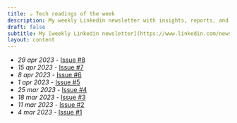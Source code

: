 ```yaml
---
title: ☕ Tech readings of the week
description: My weekly Linkedin newsletter with insights, reports, and resources from the tech industry for founders, casual investors, and everything in between.
draft: false
subtitle: My [weekly Linkedin newsletter](https://www.linkedin.com/newsletters/7039008827605692416/) where I share insightful tech readings, reports, and resources for founders, retail investors and everything in between.
layout: content
---
```

- *29 apr 2023* - [Issue #8](https://www.linkedin.com/pulse/tech-readings-week-8-edoardo-reggiani)
- *15 apr 2023* - [Issue #7](https://www.linkedin.com/pulse/tech-readings-week-7-edoardo-reggiani)
- *8 apr 2023* - [Issue #6](https://www.linkedin.com/pulse/tech-readings-week-6-edoardo-reggiani)
- *1 apr 2023* - [Issue #5](https://www.linkedin.com/pulse/tech-readings-week-5-edoardo-reggiani)
- *25 mar 2023* - [Issue #4](https://www.linkedin.com/pulse/tech-readings-week-4-edoardo-reggiani/)
- *18 mar 2023* - [Issue #3](https://www.linkedin.com/pulse/tech-readings-week-3-edoardo-reggiani)
- *11 mar 2023* - [Issue #2](https://www.linkedin.com/pulse/tech-readings-week-2-edoardo-reggiani)
- *4 mar 2023* - [Issue #1](https://www.linkedin.com/post/edit/7037442341019762688/)
